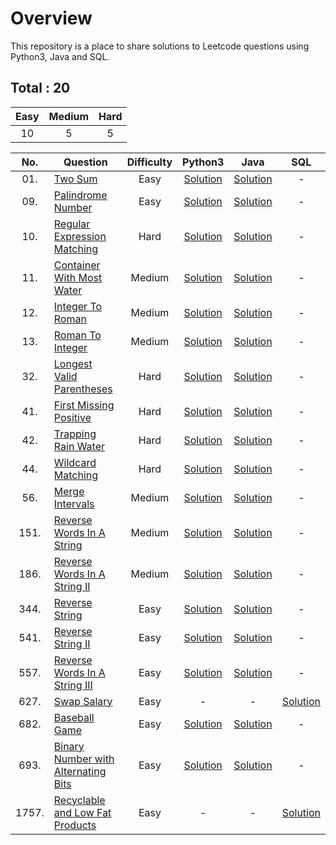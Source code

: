 # Overview

This repository is a place to share solutions to Leetcode questions using Python3, Java and SQL.


## Total : 20

| Easy | Medium | Hard |
|:----:|:------:|:----:|
|  10  |    5   |   5  |


| No. | Question | Difficulty | Python3 | Java | SQL |
|:---:|----------|:----------:|:-------:|:----:|:---:|
| 01. | [Two Sum](https://leetcode.com/problems/two-sum/) | Easy | [Solution](https://github.com/ezryn-zaharoff/leetcode-solutions/blob/master/python3/Q01_two_sum.py) | [Solution](https://github.com/ezryn-zaharoff/leetcode-solutions/blob/master/java/Q01_two_sum.java) | - |
| 09. | [Palindrome Number](https://leetcode.com/problems/palindrome-number/) | Easy | [Solution](https://github.com/ezryn-zaharoff/leetcode-solutions/blob/master/python3/Q09_palindrome_number.py) | [Solution](https://github.com/ezryn-zaharoff/leetcode-solutions/blob/master/java/Q09_palindrome_number.java) | - |
| 10. | [Regular Expression Matching](https://leetcode.com/problems/regular-expression-matching/) | Hard | [Solution](https://github.com/ezryn-zaharoff/leetcode-solutions/blob/master/python3/Q10_regular_expression_matching.py) | [Solution](https://github.com/ezryn-zaharoff/leetcode-solutions/blob/master/java/Q10_regular_expression_matching.java) | - |
| 11. | [Container With Most Water](https://leetcode.com/problems/container-with-most-water/) | Medium | [Solution](https://github.com/ezryn-zaharoff/leetcode-solutions/blob/master/python3/Q11_container_with_most_water.py) | [Solution](https://github.com/ezryn-zaharoff/leetcode-solutions/blob/master/java/Q11_container_with_most_water.java) | - |
| 12. | [Integer To Roman](https://leetcode.com/problems/integer-to-roman/) | Medium | [Solution](https://github.com/ezryn-zaharoff/leetcode-solutions/blob/master/python3/Q12_integer_to_roman.py) | [Solution](https://github.com/ezryn-zaharoff/leetcode-solutions/blob/master/java/Q12_integer_to_roman.java) | - |
| 13. | [Roman To Integer](https://leetcode.com/problems/roman-to-integer/) | Medium | [Solution](https://github.com/ezryn-zaharoff/leetcode-solutions/blob/master/python3/Q13_roman_to_integer.py) | [Solution](https://github.com/ezryn-zaharoff/leetcode-solutions/blob/master/java/Q13_roman_to_integer.java) | - |
| 32. | [Longest Valid Parentheses](https://leetcode.com/problems/longest-valid-parentheses/) | Hard | [Solution](https://github.com/ezryn-zaharoff/leetcode-solutions/blob/master/python3/Q32_longest_valid_parentheses.py) | [Solution](https://github.com/ezryn-zaharoff/leetcode-solutions/blob/master/java/Q32_longest_valid_parentheses.java) | - |
| 41. | [First Missing Positive](https://leetcode.com/problems/first-missing-positive/) | Hard | [Solution](https://github.com/ezryn-zaharoff/leetcode-solutions/blob/master/python3/Q41_first_missing_positive.py) | [Solution](https://github.com/ezryn-zaharoff/leetcode-solutions/blob/master/java/Q41_first_missing_positive.java) | - |
| 42. | [Trapping Rain Water](https://leetcode.com/problems/trapping-rain-water/) | Hard | [Solution](https://github.com/ezryn-zaharoff/leetcode-solutions/blob/master/python3/Q42_trapping_water.py) | [Solution](https://github.com/ezryn-zaharoff/leetcode-solutions/blob/master/java/Q42_trapping_water.java) | - |
| 44. | [Wildcard Matching](https://leetcode.com/problems/wildcard-matching/) | Hard | [Solution](https://github.com/ezryn-zaharoff/leetcode-solutions/blob/master/python3/Q44_wildcard_matching.py) | [Solution](https://github.com/ezryn-zaharoff/leetcode-solutions/blob/master/java/Q44_wildcard_matching.java) | - |
| 56. | [Merge Intervals](https://leetcode.com/problems/merge-intervals/) | Medium | [Solution](https://github.com/ezryn-zaharoff/leetcode-solutions/blob/master/python3/Q56_merge_intervals.py) | [Solution](https://github.com/ezryn-zaharoff/leetcode-solutions/blob/master/java/Q56_merge_intervals.java) | - |
| 151. | [Reverse Words In A String](https://leetcode.com/problems/reverse-words-in-a-string/) | Medium | [Solution](https://github.com/ezryn-zaharoff/leetcode-solutions/blob/master/python3/Q151_reverse_words_in_a_string.py) | [Solution](https://github.com/ezryn-zaharoff/leetcode-solutions/blob/master/java/Q151_reverse_words_in_a_string.java) | - |
| 186. | [Reverse Words In A String II](https://leetcode.com/problems/reverse-words-in-a-string-ii/) | Medium | [Solution](https://github.com/ezryn-zaharoff/leetcode-solutions/blob/master/python3/Q186_reverse_words_in_a_string_ii.py) | [Solution](https://github.com/ezryn-zaharoff/leetcode-solutions/blob/master/java/Q186_reverse_words_in_a_string_ii.java) | - |
| 344. | [Reverse String](https://leetcode.com/problems/reverse-string/) | Easy | [Solution](https://github.com/ezryn-zaharoff/leetcode-solutions/blob/master/python3/Q344_reverse_string.py) | [Solution](https://github.com/ezryn-zaharoff/leetcode-solutions/blob/master/java/Q344_reverse_string.java) | - |
| 541. | [Reverse String II](https://leetcode.com/problems/reverse-string-ii/) | Easy | [Solution](https://github.com/ezryn-zaharoff/leetcode-solutions/blob/master/python3/Q641_reverse_string_ii.py) | [Solution](https://github.com/ezryn-zaharoff/leetcode-solutions/blob/master/java/Q541_reverse_string_ii.java) | - |
| 557. | [Reverse Words In A String III](https://leetcode.com/problems/reverse-words-in-a-string-iii/) | Easy | [Solution](https://github.com/ezryn-zaharoff/leetcode-solutions/blob/master/python3/Q557_reverse_words_in_a_string_iii.py) | [Solution](https://github.com/ezryn-zaharoff/leetcode-solutions/blob/master/java/Q557_reverse_words_in_a_string_iii.java) | - |
| 627. | [Swap Salary](https://leetcode.com/problems/swap-salary/) | Easy | - | - | [Solution](https://github.com/ezryn-zaharoff/leetcode-solutions/blob/master/sql/Q627_swap_salary.sql) |
| 682. | [Baseball Game](https://leetcode.com/problems/baseball-game/) | Easy | [Solution](https://github.com/ezryn-zaharoff/leetcode-solutions/blob/master/python3/Q682_baseball_game.py) | [Solution](https://github.com/ezryn-zaharoff/leetcode-solutions/blob/master/java/Q682_baseball_game.java) | - |
| 693. | [Binary Number with Alternating Bits](https://leetcode.com/problems/binary-number-with-alternating-bits/) | Easy | [Solution](https://github.com/ezryn-zaharoff/leetcode-solutions/blob/master/python3/Q693_binary_number_with_alternating_bits.py) | [Solution](https://github.com/ezryn-zaharoff/leetcode-solutions/blob/master/java/Q693_binary_number_with_alternating_bits.java) | - |
| 1757. | [Recyclable and Low Fat Products](https://leetcode.com/problems/recyclable-and-low-fat-products/) | Easy | - | - | [Solution](https://github.com/ezryn-zaharoff/leetcode-solutions/blob/master/sql/Q1757_recyclable_and_low_fat_products.sql) |
